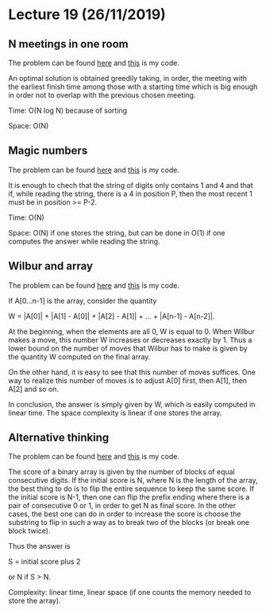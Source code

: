 # Lecture 19 (26/11/2019)

## N meetings in one room
The problem can be found [here](http://practice.geeksforgeeks.org/problems/n-meetings-in-one-room/0)
and [this](code/meetings.cpp) is my code.

An optimal solution is obtained greedily taking, in order, the meeting with the earliest finish time among those with a starting time which is big enough 
in order not to overlap with the previous chosen meeting.

Time: O(N log N) because of sorting

Space: O(N)

## Magic numbers
The problem can be found [here](http://codeforces.com/problemset/problem/320/A?locale=en)
and [this](code/magic.cpp) is my code.

It is enough to chech that the string of digits only contains 1 and 4 and that if,
while reading the string, there is a 4 in position P, then the most recent 1 must be in position >= P-2.

Time: O(N)

Space: O(N) if one stores the string, but can be done in O(1) if one computes the answer while reading the string.


## Wilbur and array
The problem can be found [here](http://codeforces.com/problemset/problem/596/B?locale=en)
and [this](code/wilbur.cpp) is my code.

If A[0...n-1] is the array, consider the quantity

W = |A[0]| + |A[1] - A[0]| + |A[2] - A[1]| + ... + |A[n-1] - A[n-2]|.

At the beginning, when the elements are all 0, W is equal to 0. When Wilbur makes a move, this number W increases or decreases exactly by 1.
Thus a lower bound on the number of moves that Wilbur has to make is given by the quantity W computed on the final array.

On the other hand, it is easy to see that this number of moves suffices. One way to realize this number of moves is to adjust A[0] first, then A[1], then A[2] and so on.

In conclusion, the answer is simply given by W, which is easily computed in linear time.
The space complexity is linear if one stores the array.


## Alternative thinking
The problem can be found [here](http://codeforces.com/problemset/problem/603/A?locale=en)
and [this](code/thinking.cpp) is my code.

The score of a binary array is given by the number of blocks of equal consecutive digits.
If the initial score is N, where N is the length of the array, the best thing to do is to flip the entire sequence to keep the same score.
If the initial score is N-1, then one can flip the prefix ending where there is a pair of consecutive 0 or 1, in order to get N as final score.
In the other cases, the best one can do in order to increase the score is choose the substring to flip in such a way as to break two of the blocks (or break one block twice).

Thus the answer is

S = initial score plus 2

or N if S > N.

Complexity: linear time, linear space (if one counts the memory needed to store the array).
